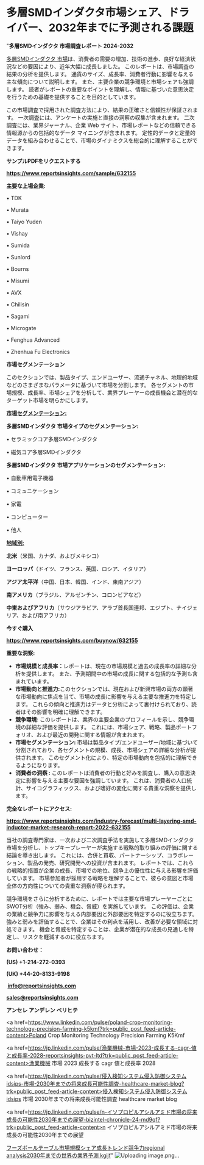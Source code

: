 # 多層SMDインダクタ市場シェア、ドライバー、2032年までに予測される課題

"<strong>多層SMDインダクタ 市場調査レポート 2024-2032</strong>

<a href=https://www.reportsinsights.com/sample/632155>多層SMDインダクタ 市場</a>は、消費者の需要の増加、技術の進歩、良好な経済状況などの要因により、近年大幅に成長しました。 このレポートは、市場調査の結果の分析を提供します。 通貨のサイズ、成長率、消費者行動に影響を与える主な傾向について説明します。 また、主要企業の競争環境と市場シェアも強調します。 読者がレポートの重要なポイントを理解し、情報に基づいた意思決定を行うための基礎を提供することを目的としています。

この市場調査で採用された調査方法により、結果の正確さと信頼性が保証されます。 一次調査には、アンケートの実施と直接の洞察の収集が含まれます。 二次調査には、業界ジャーナル、企業 Web サイト、市場レポートなどの信頼できる情報源からの包括的なデータ マイニングが含まれます。 定性的データと定量的データを組み合わせることで、市場のダイナミクスを総合的に理解することができます。

<strong><b>サンプルPDFをリクエストする</b></strong>

<a href=https://www.reportsinsights.com/sample/632155><strong><u>https://www.reportsinsights.com/sample/632155</u></strong></a>

<strong>主要な上場企業:</strong>

• TDK

• Murata

• Taiyo Yuden

• Vishay

• Sumida

• Sunlord

• Bourns

• Misumi

• AVX

• Chilisin

• Sagami

• Microgate

• Fenghua Advanced

• Zhenhua Fu Electronics

<strong>市場セグメンテーション</strong>

このセクションでは、製品タイプ、エンドユーザー、流通チャネル、地理的地域などのさまざまなパラメータに基づいて市場を分割します。 各セグメントの市場規模、成長率、市場シェアを分析して、業界プレーヤーの成長機会と潜在的なターゲット市場を明らかにします。

<strong><u>市場セグメンテーション</u></strong><strong><u>:</u></strong>

<strong>多層SMDインダクタ 市場タイプのセグメンテーション:</strong>

• セラミックコア多層SMDインダクタ

• 磁気コア多層SMDインダクタ

<strong>多層SMDインダクタ 市場アプリケーションのセグメンテーション:</strong>

• 自動車用電子機器

• コミュニケーション

• 家電

• コンピューター

• 他人

<strong><u>地域別</u></strong><strong><u>:</u></strong>

<strong>北米</strong>（米国、カナダ、およびメキシコ）

<strong>ヨーロッパ</strong>（ドイツ、フランス、英国、ロシア、イタリア）

<strong>アジア太平洋</strong>（中国、日本、韓国、インド、東南アジア）

<strong>南アメリカ</strong>（ブラジル、アルゼンチン、コロンビアなど）

<strong>中東およびアフリカ</strong>（サウジアラビア、アラブ首長国連邦、エジプト、ナイジェリア、および南アフリカ）

<strong>今すぐ購入</strong>

<a href=https://www.reportsinsights.com/buynow/632155><strong><u>https://www.reportsinsights.com/buynow/632155</u></strong></a>

<strong>重要な洞察:</strong>
<ul>
  <li><strong>市場規模と成長率：</strong>レポートは、現在の市場規模と過去の成長率の詳細な分析を提供します。 また、予測期間中の市場の成長に関する包括的な予測も含まれています。</li>
  <li><strong>市場動向と推進力:</strong>このセクションでは、現在および新興市場の両方の顕著な市場動向に焦点を当て、市場の成長に影響を与える主要な推進力を特定します。 これらの傾向と推進力はデータと分析によって裏付けられており、読者はその影響を明確に理解できます。</li>
  <li><strong>競争環境</strong>: このレポートは、業界の主要企業のプロフィールを示し、競争環境の詳細な評価を提供します。 これには、市場シェア、戦略、製品ポートフォリオ、および最近の開発に関する情報が含まれます。</li>
  <li><strong>市場セグメンテーション: </strong>市場は製品タイプ/エンドユーザー/地域に基づいて分割されており、各セグメントの規模、成長、市場シェアの詳細な分析が提供されます。 このセグメント化により、特定の市場動向を包括的に理解できるようになります。</li>
  <li><strong>消費者の洞察 : </strong>このレポートは消費者の行動と好みを調査し、購入の意思決定に影響を与える主要な要因を強調しています。 これは、消費者の人口統計、サイコグラフィックス、および嗜好の変化に関する貴重な洞察を提供します。</li>
</ul>
<strong>完全なレポートにアクセス:</strong>

<a href=https://www.reportsinsights.com/industry-forecast/multi-layering-smd-inductor-market-research-report-2022-632155><strong><u><b>https://www.reportsinsights.com/industry-forecast/multi-layering-smd-inductor-market-research-report-2022-632155</b></u></strong></a>

当社の調査専門家は、一次および二次調査手法を実施して多層SMDインダクタ市場を分析し、トップキープレーヤーが実施する戦略的取り組みの評価に関する結論を導き出します。 これには、合併と買収、パートナーシップ、コラボレーション、製品の発売、研究開発への投資が含まれます。 レポートでは、これらの戦略的措置が企業の成長、市場での地位、競争上の優位性に与える影響を評価しています。 市場参加者が採用する戦略を理解することで、彼らの意図と市場全体の方向性についての貴重な洞察が得られます。

競争環境をさらに分析するために、レポートでは主要な市場プレーヤーごとにSWOT分析（強み、弱み、機会、脅威）を実施しています。 この評価は、企業の業績と競争力に影響を与える内部要因と外部要因を特定するのに役立ちます。 強みと弱みを評価することで、企業はその利点を活用し、改善が必要な領域に対処できます。 機会と脅威を特定することは、企業が潜在的な成長の見通しを特定し、リスクを軽減するのに役立ちます。

<strong>お問い合わせ：</strong>

<strong>(US) +1-214-272-0393</strong>

<strong>(UK) +44-20-8133-9198</strong>

<strong> </strong><a href=info@reportsinsights.com><strong><u>info@reportsinsights.com</u></strong></a>

<a href=sales@reportsinsights.com><strong><u>sales@reportsinsights.com</u></strong></a>

<strong>アンセレ アンデレン ベリヒテ</strong>

<a href=https://www.linkedin.com/pulse/poland-crop-monitoring-technology-precision-farming-k5kmf?trk=public_post_feed-article-content>Poland Crop Monitoring Technology Precision Farming K5Kmf</a>

<a href=https://jp.linkedin.com/pulse/漁業機械-市場-2023-成長する-cagr-値と成長率-2028-reportsinsights-pvt-ltd?trk=public_post_feed-article-content>漁業機械 市場 2023 成長する cagr 値と成長率 2028</a>

<a href=https://jp.linkedin.com/pulse/侵入検知システム侵入防御システムidsips-市場-2030年までの将来成長可能性調査-healthcare-market-blog?trk=public_post_feed-article-content>侵入検知システム侵入防御システムidsips 市場 2030年までの将来成長可能性調査 healthcare market blog</a>

<a href=https://jp.linkedin.com/pulse/n-イソプロピルアシルアミド市場の将来成長の可能性2030年までの展望-bizintel-chronicle-24-md9qf?trk=public_post_feed-article-content>n イソプロピルアシルアミド市場の将来成長の可能性2030年までの展望</a>

<a href=https://www.linkedin.com/pulse/フーズボールテーブル市場規模シェア成長トレンド競争力regional-analysis2030年までの世界の業界予測-kgijf/>フーズボールテーブル市場規模シェア成長トレンド競争力regional analysis2030年までの世界の業界予測 kgijf</a>"
![Uploading image.png…]()
